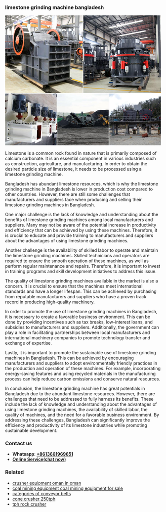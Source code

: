 <h3>limestone grinding machine bangladesh</h3><img src='1706773342.jpg' alt=''><p>Limestone is a common rock found in nature that is primarily composed of calcium carbonate. It is an essential component in various industries such as construction, agriculture, and manufacturing. In order to obtain the desired particle size of limestone, it needs to be processed using a limestone grinding machine.</p><p>Bangladesh has abundant limestone resources, which is why the limestone grinding machine in Bangladesh is lower in production cost compared to other countries. However, there are still some challenges that manufacturers and suppliers face when producing and selling their limestone grinding machines in Bangladesh.</p><p>One major challenge is the lack of knowledge and understanding about the benefits of limestone grinding machines among local manufacturers and suppliers. Many may not be aware of the potential increase in productivity and efficiency that can be achieved by using these machines. Therefore, it is crucial to educate and provide training to manufacturers and suppliers about the advantages of using limestone grinding machines.</p><p>Another challenge is the availability of skilled labor to operate and maintain the limestone grinding machines. Skilled technicians and operators are required to ensure the smooth operation of these machines, as well as perform regular maintenance and repairs. Therefore, it is important to invest in training programs and skill development initiatives to address this issue.</p><p>The quality of limestone grinding machines available in the market is also a concern. It is crucial to ensure that the machines meet international standards and have a longer lifespan. This can be achieved by purchasing from reputable manufacturers and suppliers who have a proven track record in producing high-quality machinery.</p><p>In order to promote the use of limestone grinding machines in Bangladesh, it is necessary to create a favorable business environment. This can be done by providing incentives such as tax breaks, low-interest loans, and subsidies to manufacturers and suppliers. Additionally, the government can play a role in facilitating partnerships between local manufacturers and international machinery companies to promote technology transfer and exchange of expertise.</p><p>Lastly, it is important to promote the sustainable use of limestone grinding machines in Bangladesh. This can be achieved by encouraging manufacturers and suppliers to adopt environmentally friendly practices in the production and operation of these machines. For example, incorporating energy-saving features and using recycled materials in the manufacturing process can help reduce carbon emissions and conserve natural resources.</p><p>In conclusion, the limestone grinding machine has great potentials in Bangladesh due to the abundant limestone resources. However, there are challenges that need to be addressed to fully harness its benefits. These include the lack of knowledge and understanding about the advantages of using limestone grinding machines, the availability of skilled labor, the quality of machines, and the need for a favorable business environment. By addressing these challenges, Bangladesh can significantly improve the efficiency and productivity of its limestone industries while promoting sustainable development.</p><h3>Contact us</h3><ul><li><strong>Whatsapp:&nbsp;<a href="https://wa.me/8613661969651">+8613661969651</a></strong></li><li><a href="https://swt.shibang-china.com/?git&amp;zhl&amp;limestone grinding machine bangladesh"><strong>Online Service(chat now)</strong></a></li></ul><h3>Related</h3><ul><li><a href='crusher equipment oman in oman.md'>crusher equipment oman in oman</a></li><li><a href='coal mining equipment coal mining equipment for sale.md'>coal mining equipment coal mining equipment for sale</a></li><li><a href='categories of conveyor belts.md'>categories of conveyor belts</a></li><li><a href='cone crusher 250tph.md'>cone crusher 250tph</a></li><li><a href='tph rock crusher.md'>tph rock crusher</a></li></ul>